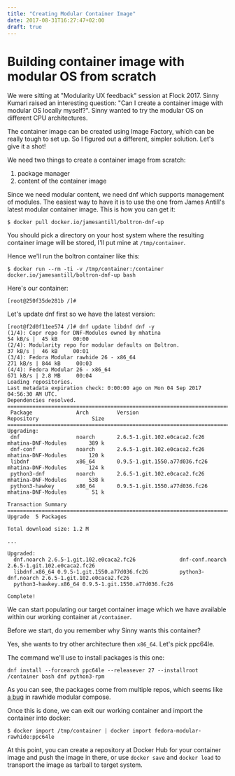```yaml
---
title: "Creating Modular Container Image"
date: 2017-08-31T16:27:47+02:00
draft: true
---
```


# Building container image with modular OS from scratch

We were sitting at "Modularity UX feedback" session at Flock 2017. Sinny Kumari
raised an interesting question: "Can I create a container image with modular OS
locally myself?". Sinny wanted to try the modular OS on different CPU
architectures.

The container image can be created using Image Factory, which can be really
tough to set up. So I figured out a different, simpler solution. Let's give it
a shot!

We need two things to create a container image from scratch:

1. package manager
2. content of the container image

Since we need modular content, we need dnf which supports management of
modules. The easiest way to have it is to use the one from James Antill's
latest modular container image. This is how you can get it:

```
$ docker pull docker.io/jamesantill/boltron-dnf-up
```

You should pick a directory on your host system where the resulting container
image will be stored, I'll put mine at `/tmp/container`.

Hence we'll run the boltron container like this:

```
$ docker run --rm -ti -v /tmp/container:/container docker.io/jamesantill/boltron-dnf-up bash
```

Here's our container:

```
[root@250f35de281b /]# 
```

Let's update dnf first so we have the latest version:

```
[root@f2d0f11ee574 /]# dnf update libdnf dnf -y
(1/4): Copr repo for DNF-Modules owned by mhatina                        54 kB/s |  45 kB     00:00
(2/4): Modularity repo for modular defaults on Boltron.                  37 kB/s |  46 kB     00:01
(3/4): Fedora Modular rawhide 26 - x86_64                               271 kB/s | 844 kB     00:03
(4/4): Fedora Modular 26 - x86_64                                       671 kB/s | 2.8 MB     00:04
Loading repositories.
Last metadata expiration check: 0:00:00 ago on Mon 04 Sep 2017 04:56:30 AM UTC.
Dependencies resolved.
========================================================================================================
 Package              Arch         Version                              Repository                 Size
========================================================================================================
Upgrading:
 dnf                  noarch       2.6.5-1.git.102.e0caca2.fc26         mhatina-DNF-Modules       389 k
 dnf-conf             noarch       2.6.5-1.git.102.e0caca2.fc26         mhatina-DNF-Modules       120 k
 libdnf               x86_64       0.9.5-1.git.1550.a77d036.fc26        mhatina-DNF-Modules       124 k
 python3-dnf          noarch       2.6.5-1.git.102.e0caca2.fc26         mhatina-DNF-Modules       538 k
 python3-hawkey       x86_64       0.9.5-1.git.1550.a77d036.fc26        mhatina-DNF-Modules        51 k

Transaction Summary
========================================================================================================
Upgrade  5 Packages

Total download size: 1.2 M

...

Upgraded:
  dnf.noarch 2.6.5-1.git.102.e0caca2.fc26              dnf-conf.noarch 2.6.5-1.git.102.e0caca2.fc26
  libdnf.x86_64 0.9.5-1.git.1550.a77d036.fc26          python3-dnf.noarch 2.6.5-1.git.102.e0caca2.fc26
  python3-hawkey.x86_64 0.9.5-1.git.1550.a77d036.fc26

Complete!
```

We can start populating our target container image which we have available
within our working container at `/container`.

Before we start, do you remember why Sinny wants this container?

Yes, she wants to try other architecture then `x86_64`. Let's pick ppc64le.

The command we'll use to install packages is this one:
```
dnf install --forcearch ppc64le --releasever 27 --installroot /container bash dnf python3-rpm
```

As you can see, the packages come from multiple repos, which seems like [a
bug](https://pagure.io/releng/issue/7008) in rawhide modular compose.

Once this is done, we can exit our working container and import the container into docker:

```
$ docker import /tmp/container | docker import fedora-modular-rawhide:ppc64le
```

At this point, you can create a repository at Docker Hub for your container
image and push the image in there, or use `docker save` and `docker load` to
transport the image as tarball to target system.
